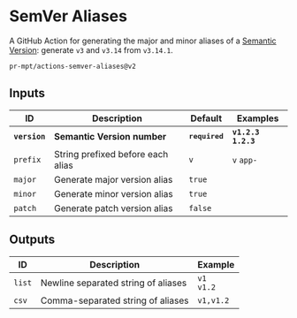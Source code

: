 # SemVer Aliases

A GitHub Action for generating the major and minor aliases of a
[Semantic Version][semver]: generate `v3` and `v3.14` from `v3.14.1`.

```
pr-mpt/actions-semver-aliases@v2
```

## Inputs

| ID | Description | Default | Examples |
| ---- | ----------- | ------- | -------- |
| **`version`** | **Semantic Version number** | **<kbd>required</kbd>** | **`v1.2.3` `1.2.3`** |
| `prefix` | String prefixed before each alias | `v` | `v` `app-` |
| `major` | Generate major version alias | `true` | |
| `minor` | Generate minor version alias | `true` | |
| `patch` | Generate patch version alias | `false` | |

## Outputs

| ID | Description | Example |
| ---- | --------- | -------- |
| `list` | Newline separated string of aliases | `v1`<br/>`v1.2` |
| `csv` | Comma-separated string of aliases | `v1,v1.2` |

[semver]: https://semver.org/
